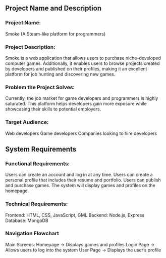 ## Project Name and Description
### Project Name: 
Smoke (A Steam-like platform for programmers)

### Project Description:
Smoke is a web application that allows users to purchase niche-developed computer games. Additionally, it enables users to browse projects created by developers and published on their profiles, making it an excellent platform for job hunting and discovering new games.

### Problem the Project Solves:
Currently, the job market for game developers and programmers is highly saturated. This platform helps developers gain more exposure while showcasing their skills to potential employers.

### Target Audience:
Web developers
Game developers
Companies looking to hire developers




## System Requirements

### Functional Requirements:
Users can create an account and log in at any time.
Users can create a personal profile that includes their resume and portfolio.
Users can publish and purchase games.
The system will display games and profiles on the homepage.

### Technical Requirements:
Frontend: HTML, CSS, JavaScript, GML
Backend: Node.js, Express
Database: MongoDB

### Navigation Flowchart
Main Screens:
Homepage → Displays games and profiles
Login Page → Allows users to log into the system
User Page → Displays the user’s profile


